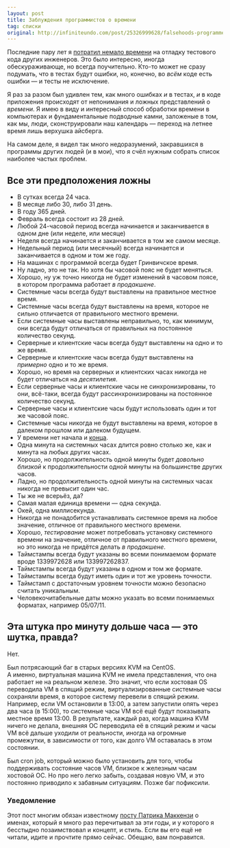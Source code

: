```yaml
---
layout: post
title: Заблуждения программистов о времени
tag: списки
original: http://infiniteundo.com/post/25326999628/falsehoods-programmers-believe-about-time
---
```


Последние пару лет я [потратил немало времени](http://infiniteundo.com/post/25230828820/things-you-should-test)
на отладку тестового кода других инженеров.
Это было интересно, иногда обескураживающе, но всегда поучительно.
Кто-то может не сразу подумать, что в тестах будут ошибки,
но, конечно, во *всём* коде есть ошибки — и тесты не исключение.

Я раз за разом был удивлен тем, как много ошибках *и* в тестах, *и* в коде приложения
происходят от непонимания и ложных представлений о *времени*.
Я имею в виду и интересный способ обработки времени в компьютерах
и фундаментальные подводные камни, заложеные в том, как мы, люди, сконструировали наш календарь —
переход на летнее время лишь верхушка айсберга.

На самом деле, я видел так много недоразумений, закравшихся в программы других людей (и в мои),
что я счёл нужным собрать список наиболее частых проблем.

## Все эти предположения ложны
* В сутках всегда 24 часа.
* В месяце либо 30, либо 31 день.
* В году 365 дней.
* Февраль всегда состоит из 28 дней.
* Любой 24-часовой период всегда начинается и заканчивается в одном дне (или неделе, или месяце)
* Неделя всегда начинается и заканчивается в том же самом месяце.
* Недельный период (или месячный) всегда начинается и заканчивается в одном и том же году.
* На машинах с программой всегда будет Гринвичское время.
* Ну ладно, это не так. Но хотя бы часовой пояс не будет меняться.
* Хорошо, ну уж точно никогда не будет изменений в часовом поясе, в котором программа работает *в продакшене*.
* Системные часы всегда будут выставлены на правильное местное время.
* Системные часы всегда будут выставлены на время, которое не сильно отличается от правильного местного времени.
* Если системные часы выставлены неправильно, то, как минимум, они всегда будут отличаться от правильных на постоянное количество секунд.
* Серверные и клиентские часы всегда будут выставлены на одно и то же время. 
* Серверные и клиентские часы всегда будут выставлены на *примерно* одно и то же время.
* Хорошо, но время на серверных и клиентских часах никогда не будет отличаться на *десятилетия*.
* Если серверные часы и клиентские часы не синхронизированы, то они, всё-таки, всегда будут рассинхронизированы на постоянное количество секунд.
* Серверные часы и клиентские часы будут использовать один и тот же часовой пояс.
* Системные часы никогда не будут выставлены на время, которое в далеком прошлом или далеком будущем.
* У времени нет начала и [конца](http://en.wikipedia.org/wiki/Year_2038_problem).
* Одна минута на системных часах длится ровно столько же, как и минута на любых других часах.
* Хорошо, но продолжительность одной минуты будет *довольно близкой* к продолжительности одной минуты на большинстве других часов.
* Ладно, но продолжительность одной минуты на системных часах никогда не превысит один час.
* Ты же не всерьёз, да?
* Самая малая единица времени — одна секунда.
* Окей, одна миллисекунда.
* Никогда не понадобится устанавливать системное время на любое значение, отличное от правильного местного времени.
* Хорошо, *тестирование* может потребовать установку системного времени на значение, отличное от правильного местного времени, но это никогда не придётся делать *в продакшене*.
* Таймстампы всегда будут указаны во всеми понимаемом формате вроде 1339972628 или 133997262837.
* Таймстампы всегда будут указаны в одном и том же формате.
* Таймстампы всегда будут иметь один и тот же уровень точности.
* Таймстамп с достаточным уровнем точности можно безопасно считать уникальным.
* Человекочитабельные даты можно указать во всеми понимаемых форматах, например 05/07/11.

## Эта штука про минуту дольше часа — это шутка, правда?

Нет.

Был потрясающий баг в старых версиях KVM на CentOS.  
А именно, виртуальная машина KVM не имела представления, что она работает не на реальном железе.
Это значит, что если хостовая OS переводила VM в спящий режим, виртуализированные системные часы
сохраняли время, в которое систему перевели в спящий режим. Например, если VM остановили в 13:00,
а затем запустили опять через два часа (в 15:00), то системные часы VM
всё ещё будут показывать местное время 13:00. В результате, каждый раз, когда машина KVM ничего не делала,
внешняя ОС переводила её в спящий режим и часы VM всё дальше уходили от реальности,
иногда на огромные промежутки, в зависимости от того, как долго VM оставалась в этом состоянии.


Был cron job, который можно было установить для того, чтобы поддерживать состояние часов VM,
близкое к железным часам хостовой ОС. Но про него легко забыть, создавая новую VM, и это
постоянно приводило к забавным ситуациям. Позже баг пофиксили.

### Уведомление

Этот пост многим обязан известному [посту Патрика Маккензи](http://www.kalzumeus.com/2010/06/17/falsehoods-programmers-believe-about-names/)
о именах, который я много раз
перечитывал за эти годы, и у которого я бесстыдно позаимствовал и концепт, и стиль.
Если вы его ещё не читали, идите и прочтите прямо сейчас. Обещаю, вам понравится.
